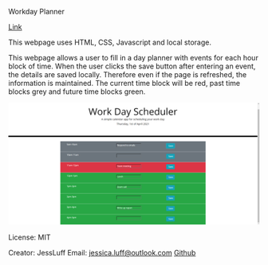 Workday Planner

[Link](https://jessluff.github.io/day-planner/)

This webpage uses HTML, CSS, Javascript and local storage.

This webpage allows a user to fill in a day planner with events for each hour block of time.
When the user clicks the save button after entering an event, the details are saved locally.
Therefore even if the page is refreshed, the information is maintained.
The current time block will be red, past time blocks grey and future time blocks green.

![Screenshot](Screenshot.png)

License: MIT

Creator: JessLuff
Email: jessica.luff@outlook.com
[Github](https://github.com/JessLuff)
